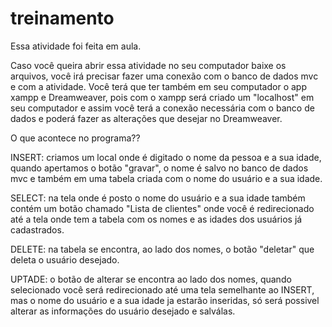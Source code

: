 # treinamento

Essa atividade foi feita em aula.

Caso você queira abrir essa atividade no seu computador baixe os arquivos, você irá precisar fazer uma conexão com o banco de dados mvc e com a atividade. Você terá que ter também em seu computador o app xampp e Dreamweaver, pois com o xampp será criado um "localhost" em seu computador e assim você terá a conexão necessária com o banco de dados e poderá fazer as alterações que desejar no Dreamweaver.

O que acontece no programa??

INSERT: criamos um local onde é digitado o nome da pessoa e a sua idade, quando apertamos o botão "gravar", o nome é salvo no banco de dados mvc e também em uma tabela criada com o nome do usuário e a sua idade.

SELECT: na tela onde é posto o nome do usuário e a sua idade também contém um botão chamado "Lista de clientes" onde você é redirecionado até a tela onde tem a tabela com os nomes e as idades dos usuários já cadastrados.

DELETE: na tabela se encontra, ao lado dos nomes, o botão "deletar" que deleta o usuário desejado.

UPTADE: o botão de alterar se encontra ao lado dos nomes, quando selecionado você será redirecionado até uma tela semelhante ao INSERT, mas o nome do usuário e a sua idade ja estarão inseridas, só será possivel alterar as informações do usuário desejado e salválas.
